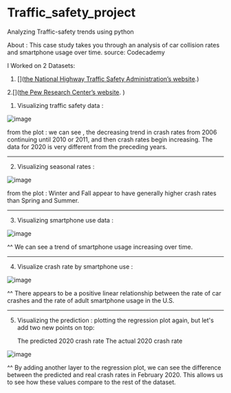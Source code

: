 # Traffic_safety_project
Analyzing Traffic-safety trends using python

About : This case study takes you through an analysis of car collision rates and smartphone usage over time. 
source: Codecademy

I Worked on 2 Datasets:  

1. []([the National Highway Traffic Safety Administration’s website](https://cdan.nhtsa.gov/query).)

2.[]([the Pew Research Center’s website](https://www.pewresearch.org/internet/fact-sheet/mobile/).
)

1.  Visualizing traffic safety data :
   
![image](https://github.com/maansiisp/Traffic_safety_project/assets/159099467/2b664624-d6da-484c-88f0-5909c2448748)

from the plot : we can see , the decreasing trend in crash rates from 2006 continuing until 2010 or 2011, and then crash rates begin increasing. The data for 2020 is very different from the preceding years.

-------------------------------------------------------------------------------------------------------------------------------
2. Visualizing  seasonal rates :
   
![image](https://github.com/maansiisp/Traffic_safety_project/assets/159099467/b61d7344-d6ba-4eb2-a072-f5ed7439569e)

from the plot : Winter and Fall appear to have generally higher crash rates than Spring and Summer.

-------------------------------------------------------------------------------------------------------------------------------

3. Visualizing smartphone use data :

![image](https://github.com/maansiisp/Traffic_safety_project/assets/159099467/d024c8db-60e7-4bbf-bb80-807c4969d4be)

^^ We can see a trend of smartphone usage increasing over time.

-------------------------------------------------------------------------------------------------------------------------------

4.  Visualize crash rate by smartphone use :

![image](https://github.com/maansiisp/Traffic_safety_project/assets/159099467/86fe2f41-8579-44af-b164-5bf2acc75840)

^^ There appears to be a positive linear relationship between the rate of car crashes and the rate of adult smartphone usage in the U.S.

-------------------------------------------------------------------------------------------------------------------------------

5.  Visualizing the prediction :
   plotting the regression plot again, but let's add two new points on top:

     The predicted 2020 crash rate
     The actual 2020 crash rate
    
![image](https://github.com/maansiisp/Traffic_safety_project/assets/159099467/cf896616-5cc8-4b95-8fc5-d9472411e8b9)

^^ By adding another layer to the regression plot, we can see the difference between the predicted and real crash rates in February 2020. This allows us to see how these values compare to the rest of the dataset.

